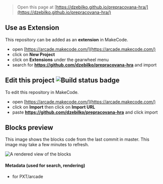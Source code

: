  


> Open this page at [https://dzebilko.github.io/prepracovana-hra/](https://dzebilko.github.io/prepracovana-hra/)

## Use as Extension

This repository can be added as an **extension** in MakeCode.

* open [https://arcade.makecode.com/](https://arcade.makecode.com/)
* click on **New Project**
* click on **Extensions** under the gearwheel menu
* search for **https://github.com/dzebilko/prepracovana-hra** and import

## Edit this project ![Build status badge](https://github.com/dzebilko/prepracovana-hra/workflows/MakeCode/badge.svg)

To edit this repository in MakeCode.

* open [https://arcade.makecode.com/](https://arcade.makecode.com/)
* click on **Import** then click on **Import URL**
* paste **https://github.com/dzebilko/prepracovana-hra** and click import

## Blocks preview

This image shows the blocks code from the last commit in master.
This image may take a few minutes to refresh.

![A rendered view of the blocks](https://github.com/dzebilko/prepracovana-hra/raw/master/.github/makecode/blocks.png)

#### Metadata (used for search, rendering)

* for PXT/arcade
<script src="https://makecode.com/gh-pages-embed.js"></script><script>makeCodeRender("{{ site.makecode.home_url }}", "{{ site.github.owner_name }}/{{ site.github.repository_name }}");</script>
